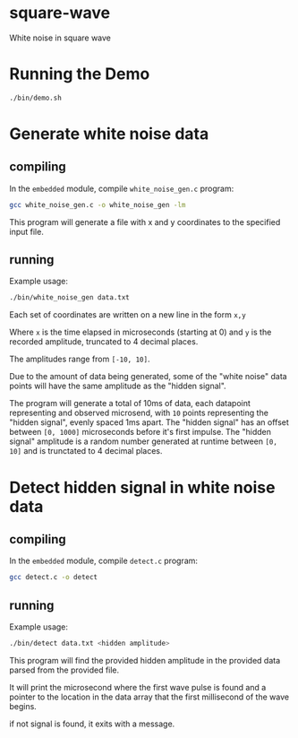 # square-wave
White noise in square wave


# Running the Demo

```bash
./bin/demo.sh
```

# Generate white noise data

## compiling

In the `embedded` module, compile `white_noise_gen.c` program:

```bash
gcc white_noise_gen.c -o white_noise_gen -lm
```

This program will generate a file with x and y coordinates to the specified input file.

## running

Example usage:

```bash
./bin/white_noise_gen data.txt
```

Each set of coordinates are written on a new line in the form `x,y`

Where `x` is the time elapsed in microseconds (starting at 0) and `y` is the recorded 
amplitude, truncated to 4 decimal places.

The amplitudes range from `[-10, 10]`.

Due to the amount of data being generated, some of the "white noise" data points 
will have the same amplitude as the "hidden signal".

The program will generate a total of 10ms of data, each datapoint representing
and observed microsend, with `10` points representing
the "hidden signal", evenly spaced 1ms apart. The "hidden signal" has an offset between 
`[0, 1000]` microseconds before it's first impulse. The "hidden signal" amplitude 
is a random number generated at runtime between `[0, 10]` and is trunctated to 4
decimal places.

# Detect hidden signal in white noise data

## compiling

In the `embedded` module, compile `detect.c` program:

```bash
gcc detect.c -o detect
```


## running

Example usage:

```bash
./bin/detect data.txt <hidden amplitude>
```

This program will find the provided hidden amplitude in the
provided data parsed from the provided file.

It will print the microsecond where the first wave pulse is found
and a pointer to the location in the data array that the first
millisecond of the wave begins.

if not signal is found, it exits with a message.



